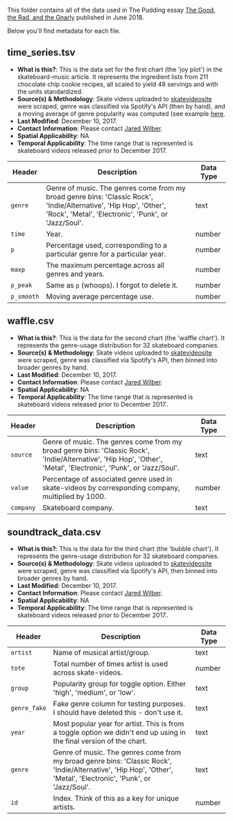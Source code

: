 
This folder contains all of the data used in The Pudding essay [The Good, the Rad, and the Gnarly](https://pudding.cool/2018/06/skate-music/) published in June 2018.

Below you'll find metadata for each file.

## time_series.tsv

-   **What is this?**: This is the data set for the first chart (the 'joy plot') in the skateboard-music article. It represents the ingredient lists from 211 chocolate chip cookie recipes, all scaled to yield 48 servings and with the units standardized.
-   **Source(s) & Methodology**: Skate videos uploaded to <a href="http://skatevideosite.com">skatevideosite</a> were scraped, genre was classified via Spotify's API (then by hand), and a moving average of genre popularity was computed (see example <a href="https://github.com/halhen/viz-pub/blob/master/sports-time-of-day/2_gen_chart.R">here</a>.
-   **Last Modified**: December 10, 2017.
-   **Contact Information**: Please contact [Jared Wilber](mailto:jdwlbr@gmail.com). 
-   **Spatial Applicability**: NA
-   **Temporal Applicability**: The time range that is represented is skateboard videos released prior to December 2017.

| Header | Description | Data Type |
|---|---|---|
| `genre` | Genre of music. The genres come from my broad genre bins: 'Classic Rock', 'Indie/Alternative', 'Hip Hop', 'Other', 'Rock', 'Metal', 'Electronic', 'Punk', or 'Jazz/Soul'.|text|
| `time` | Year.| number |
| `p` | Percentage used, corresponding to a particular genre for a particular year. | number |
| `maxp` | The maximum percentage across all genres and years.| number |
| `p_peak` | Same as `p` (whoops). I forgot to delete it. | number |
| `p_smooth` | Moving average percentage use. | number |
    
## waffle.csv

-   **What is this?**: This is the data for the second chart (the 'waffle chart'). It represents the genre-usage distribution for 32 skateboard companies.
-   **Source(s) & Methodology**: Skate videos uploaded to <a href="http://skatevideosite.com">skatevideosite</a> were scraped, genre was classified via Spotify's API, then binned into broader genres by hand.
-   **Last Modified**: December 10, 2017.
-   **Contact Information**: Please contact [Jared Wilber](mailto:jdwlbr@gmail.com). 
-   **Spatial Applicability**: NA
-   **Temporal Applicability**: The time range that is represented is skateboard videos released prior to December 2017..

| Header | Description | Data Type |
|---|---|---|
| `source` | Genre of music. The genres come from my broad genre bins: 'Classic Rock', 'Indie/Alternative', 'Hip Hop', 'Other', 'Metal', 'Electronic', 'Punk', or 'Jazz/Soul'.|text|
| `value` | Percentage of associated genre used in skate-videos by corresponding company, multiplied by 1000.| number |
| `company` | Skateboard company. | text |

## soundtrack_data.csv

-   **What is this?**: This is the data for the third chart (the 'bubble chart'). It represents the genre-usage distribution for 32 skateboard companies.
-   **Source(s) & Methodology**: Skate videos uploaded to <a href="http://skatevideosite.com">skatevideosite</a> were scraped, genre was classified via Spotify's API, then binned into broader genres by hand.
-   **Last Modified**: December 10, 2017.
-   **Contact Information**: Please contact [Jared Wilber](mailto:jdwlbr@gmail.com). 
-   **Spatial Applicability**: NA
-   **Temporal Applicability**: The time range that is represented is skateboard videos released prior to December 2017..

| Header | Description | Data Type |
|---|---|---|
| `artist` | Name of musical artist/group.|text|
| `tote` | Total number of times artist is used across skate-videos.| number |
| `group` | Popularity group for toggle option. Either 'high', 'medium', or 'low'. | text |
| `genre_fake` | Fake genre column for testing purposes. I should have deleted this - don't use it. | text |
| `year` | Most popular year for artist. This is from a toggle option we didn't end up using in the final version of the chart. | text |
| `genre` | Genre of music. The genres come from my broad genre bins: 'Classic Rock', 'Indie/Alternative', 'Hip Hop', 'Other', 'Metal', 'Electronic', 'Punk', or 'Jazz/Soul'. | text |
| `id` | Index. Think of this as a key for unique artists. | number |


